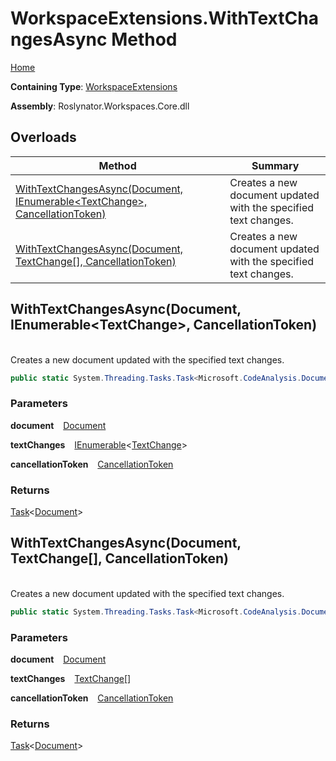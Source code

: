 # WorkspaceExtensions\.WithTextChangesAsync Method

[Home](../../../README.md)

**Containing Type**: [WorkspaceExtensions](../README.md)

**Assembly**: Roslynator\.Workspaces\.Core\.dll

## Overloads

| Method | Summary |
| ------ | ------- |
| [WithTextChangesAsync(Document, IEnumerable\<TextChange>, CancellationToken)](#Roslynator_WorkspaceExtensions_WithTextChangesAsync_Microsoft_CodeAnalysis_Document_System_Collections_Generic_IEnumerable_Microsoft_CodeAnalysis_Text_TextChange__System_Threading_CancellationToken_) | Creates a new document updated with the specified text changes\. |
| [WithTextChangesAsync(Document, TextChange\[\], CancellationToken)](#Roslynator_WorkspaceExtensions_WithTextChangesAsync_Microsoft_CodeAnalysis_Document_Microsoft_CodeAnalysis_Text_TextChange___System_Threading_CancellationToken_) | Creates a new document updated with the specified text changes\. |

## WithTextChangesAsync\(Document, IEnumerable\<TextChange>, CancellationToken\) <a id="Roslynator_WorkspaceExtensions_WithTextChangesAsync_Microsoft_CodeAnalysis_Document_System_Collections_Generic_IEnumerable_Microsoft_CodeAnalysis_Text_TextChange__System_Threading_CancellationToken_"></a>

\
Creates a new document updated with the specified text changes\.

```csharp
public static System.Threading.Tasks.Task<Microsoft.CodeAnalysis.Document> WithTextChangesAsync(this Microsoft.CodeAnalysis.Document document, System.Collections.Generic.IEnumerable<Microsoft.CodeAnalysis.Text.TextChange> textChanges, System.Threading.CancellationToken cancellationToken = default)
```

### Parameters

**document** &ensp; [Document](https://docs.microsoft.com/en-us/dotnet/api/microsoft.codeanalysis.document)

**textChanges** &ensp; [IEnumerable](https://docs.microsoft.com/en-us/dotnet/api/system.collections.generic.ienumerable-1)\<[TextChange](https://docs.microsoft.com/en-us/dotnet/api/microsoft.codeanalysis.text.textchange)>

**cancellationToken** &ensp; [CancellationToken](https://docs.microsoft.com/en-us/dotnet/api/system.threading.cancellationtoken)

### Returns

[Task](https://docs.microsoft.com/en-us/dotnet/api/system.threading.tasks.task-1)\<[Document](https://docs.microsoft.com/en-us/dotnet/api/microsoft.codeanalysis.document)>

## WithTextChangesAsync\(Document, TextChange\[\], CancellationToken\) <a id="Roslynator_WorkspaceExtensions_WithTextChangesAsync_Microsoft_CodeAnalysis_Document_Microsoft_CodeAnalysis_Text_TextChange___System_Threading_CancellationToken_"></a>

\
Creates a new document updated with the specified text changes\.

```csharp
public static System.Threading.Tasks.Task<Microsoft.CodeAnalysis.Document> WithTextChangesAsync(this Microsoft.CodeAnalysis.Document document, Microsoft.CodeAnalysis.Text.TextChange[] textChanges, System.Threading.CancellationToken cancellationToken = default)
```

### Parameters

**document** &ensp; [Document](https://docs.microsoft.com/en-us/dotnet/api/microsoft.codeanalysis.document)

**textChanges** &ensp; [TextChange](https://docs.microsoft.com/en-us/dotnet/api/microsoft.codeanalysis.text.textchange)\[\]

**cancellationToken** &ensp; [CancellationToken](https://docs.microsoft.com/en-us/dotnet/api/system.threading.cancellationtoken)

### Returns

[Task](https://docs.microsoft.com/en-us/dotnet/api/system.threading.tasks.task-1)\<[Document](https://docs.microsoft.com/en-us/dotnet/api/microsoft.codeanalysis.document)>

